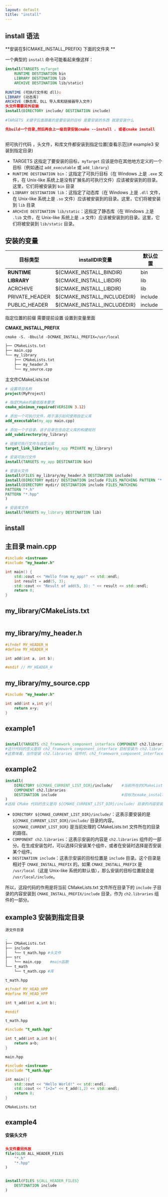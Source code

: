 ```yaml
---
layout: default
title: "install"
---
```

## install 语法

**安装在${CMAKE_INSTALL_PREFIX} 下面的文件夹 **



一个典型的 `install` 命令可能看起来像这样：

```cmake
install(TARGETS myTarget
    RUNTIME DESTINATION bin
    LIBRARY DESTINATION lib
    ARCHIVE DESTINATION lib/static)
  
RUNTIME (可执行文件和 dll):
LIBRARY (动态库)
ARCHIVE (静态库、DLL 导入库和链接器导入文件)
头文件需要另外安装
install(DIRECTORY include/ DESTINATION include)
    
#TARGETS 关键字后面跟着的是要安装的目标 是要安装的东西 就是安装什么

先build一个目录,然后再会上一级目录安装cmake --install . 或者cmake install 
    
```

把可执行代码 ，头文件，和库文件都安装到指定位置[查看示范](# example3 安装到指定目录)

- TARGETS 这指定了要安装的目标，`myTarget` 应该是你在其他地方定义的一个目标（例如通过 `add_executable` 或 `add_library`）
- `RUNTIME DESTINATION bin`：这指定了可执行目标（在 Windows 上是 `.exe` 文件，在 Unix-like 系统上是没有扩展名的可执行文件）应该被安装到的目录。这里，它们将被安装到 `bin` 目录
- `LIBRARY DESTINATION lib`：这指定了动态库（在 Windows 上是 `.dll` 文件，在 Unix-like 系统上是 `.so` 文件）应该被安装到的目录。这里，它们将被安装到 `lib` 目录
- `ARCHIVE DESTINATION lib/static`：这指定了静态库（在 Windows 上是 `.lib` 文件，在 Unix-like 系统上是 `.a` 文件）应该被安装到的目录。这里，它们将被安装到 `lib/static` 目录。



## 安装的变量

| 目标类型       | installDIR变量              | 默认位置 |
| -------------- | --------------------------- | -------- |
| **RUNTIME**    | ${CMAKE_INSTALL_BINDIR}     | bin      |
| **LIBRARY**    | ${CMAKE_INSTALL_LIBDIR}     | lib      |
| ACRCHIVE       | ${CMAKE_INSTALL_LIBDIR}     | lib      |
| PRIVATE_HEADER | ${CMAKE_INSTALL_INCLUDEDIR} | include  |
| PUBLIC_HEADER  | ${CMAKE_INSTALL_INCLUDEDIR} | include  |





指定位置的前缀 需要提前设置 设置到变量里面

**CMAKE_INSTALL_PREFIX**

`cmake -S. -Bbuild -DCMAKE_INSTALL_PREFIX=/usr/local`

```bash
├── CMakeLists.txt
├── main.cpp
└── my_library
    ├── CMakeLists.txt
    ├── my_header.h
    └── my_source.cpp
```

主文件CMakeLists.txt

```cmake
# 设置项目名称
project(MyProject)

# 指定CMake的最低版本要求
cmake_minimum_required(VERSION 3.12)

# 添加一个可执行文件，用于演示如何使用自定义库
add_executable(my_app main.cpp)

# 添加一个子目录，该子目录包含自定义库的构建规则
add_subdirectory(my_library)

# 链接可执行文件与自定义库
target_link_libraries(my_app PRIVATE my_library)

# 安装可执行文件
install(TARGETS my_app DESTINATION bin)

# 安装头文件
install(FILES my_library/my_header.h DESTINATION include)
install(DIRECTORY mydir/ DESTINATION include FILES_MATCHING PATTERN "*.h")
install(DIRECTORY mydir/ DESTINATION include FILES_MATCHING 
PATTERN "*.h"
PATTERN "*.hpp"
)

# 安装库文件
install(TARGETS my_library DESTINATION lib)

```

## install


## 主目录 main.cpp

```c++
#include <iostream>
#include "my_header.h"

int main() {
    std::cout << "Hello from my_app!" << std::endl;
    int result = add(5, 3);
    std::cout << "Result of add(5, 3): " << result << std::endl;
    return 0;
}

```

## my_library/CMakeLists.txt

```cmake

```

## my_library/my_header.h

```c++
#ifndef MY_HEADER_H
#define MY_HEADER_H

int add(int a, int b);

#endif // MY_HEADER_H

```

## my_library/my_source.cpp

```c++
#include "my_header.h"

int add(int x,int y){
    return x+y;
}
```





##  example1

```cmake

install(TARGETS ch2_framework_component_interface COMPONENT ch2.libraries)
#这行代码的含义是将 ch2_framework_component_interface 目标安装为 ch2.libraries 组件的一部分。
#这意味着，当你安装 ch2.libraries 组件时，ch2_framework_component_interface 目标也会被安装。
```





## example2

```cmake
install(
    DIRECTORY ${CMAKE_CURRENT_LIST_DIR}/include/    #当前所在的CMakeLists.txt的目录
    COMPONENT ch2.libraries													#作为 ch2.libraries
    DESTINATION include                             #目标为cmake_install_prefix
)
#这段 CMake 代码的含义是将 ${CMAKE_CURRENT_LIST_DIR}/include/ 目录的内容安装到 include 目录，作为 ch2.libraries 组件的一部分。
```

- `DIRECTORY ${CMAKE_CURRENT_LIST_DIR}/include/`：这表示要安装的是 `${CMAKE_CURRENT_LIST_DIR}/include/` 目录的内容。`${CMAKE_CURRENT_LIST_DIR}` 是当前处理的 CMakeLists.txt 文件所在的目录的路径。
- `COMPONENT ch2.libraries`：这表示安装的内容是 `ch2.libraries` 组件的一部分。在生成安装包时，可以选择只安装某个组件，或者在安装时选择是否安装某个组件。
- `DESTINATION include`：这表示安装的目标位置是 `include` 目录。这个目录是相对于 `CMAKE_INSTALL_PREFIX` 的。如果 `CMAKE_INSTALL_PREFIX` 是 `/usr/local`（这是 Unix-like 系统的默认值），那么安装的目标位置就会是 `/usr/local/include`。

所以，这段代码的作用是将当前 CMakeLists.txt 文件所在目录下的 `include` 子目录的内容安装到 `CMAKE_INSTALL_PREFIX/include` 目录，作为 `ch2.libraries` 组件的一部分。





## example3 安装到指定目录

`源文件目录`

```bash
.
├── CMakeLists.txt
├── include
│   └── t_math.hpp #头文件
├── src
│   └── main.cpp	#main函数
└── t_math
    └── t_math.cpp #库
```

`t_math.hpp`

```c++
#ifndef MY_HEAD_HPP
#define MY_HEAD_HPP

int t_add(int a,int b);

#endif 
```

`t_math.hpp`

```c++
#include "t_math.hpp"

int t_add(int a,int b){
    return a+b;
}
```

`main.hpp`

```c++
#include <iostream>
#include "t_math.hpp"

int main(){
    std::cout << "Hello World!" << std::endl;
    std::cout << "1+2=" << t_add(1,2) << std::endl;
    return 0;
}
```

`CMakeLists.txt`





## example4

**安装头文件**

```cmake

头文件要另外放
file(GLOB ALL_HEADER_FILES 
    "*.h"
    "*.hpp"
)


install(FILES ${ALL_HEADER_FILES}
    DESTINATION include
)
```

